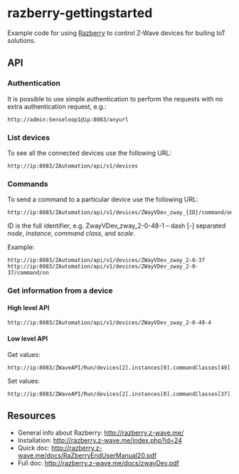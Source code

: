 # razberry-gettingstarted
Example code for using [Razberry](http://razberry.z-wave.me/) to control Z-Wave devices for builing IoT solutions.

## API
### Authentication
It is possible to use simple authentication to perform the requests with no extra authentication request, e.g.:

```
http://admin:Senseloop1@ip:8083/anyurl
```

### List devices
To see all the connected devices use the following URL: 
```
http://ip:8083/ZAutomation/api/v1/devices
```

### Commands
To send a command to a particular device use the following URL: 
```
http://ip:8083/ZAutomation/api/v1/devices/ZWayVDev_zway_{ID}/command/on
```

ID is the full identifier, e.g. ZwayVDev_zway_2-0-48-1 – dash [-] separated _node_, _instance_, _command class_, and _scale_.

Example:
```
http://ip:8083/ZAutomation/api/v1/devices/ZWayVDev_zway_2-0-37
http://ip:8083/ZAutomation/api/v1/devices/ZWayVDev_zway_2-0-37/command/on
```

### Get information from a device
#### High level API
```
http://ip:8083/ZAutomation/api/v1/devices/ZWayVDev_zway_2-0-49-4
```

#### Low level API
Get values:
```
http://ip:8083/ZWaveAPI/Run/devices[2].instances[0].commandClasses[49].data[4].val.value
```
Set values:
```
http://ip:8083/ZWaveAPI/Run/devices[2].instances[0].commandClasses[37].Set(255)
```

## Resources
* General info about Razberry: http://razberry.z-wave.me/
* Installation: http://razberry.z-wave.me/index.php?id=24
* Quick doc: http://razberry.z-wave.me/docs/RaZberryEndUserManual20.pdf 
* Full doc: http://razberry.z-wave.me/docs/zwayDev.pdf

